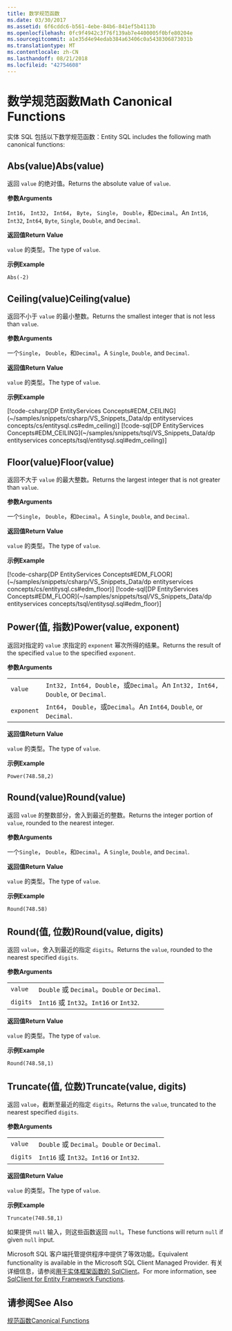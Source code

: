 ```yaml
---
title: 数学规范函数
ms.date: 03/30/2017
ms.assetid: 6f6cddc6-b561-4ebe-84b6-841ef5b4113b
ms.openlocfilehash: 0fc9f4942c3f76f139ab7e4400005f0bfe80204e
ms.sourcegitcommit: a1e35d4e94edab384a63406c0a5438306873031b
ms.translationtype: MT
ms.contentlocale: zh-CN
ms.lasthandoff: 08/21/2018
ms.locfileid: "42754608"
---
```

# <a name="math-canonical-functions"></a><span data-ttu-id="3c6d3-102">数学规范函数</span><span class="sxs-lookup"><span data-stu-id="3c6d3-102">Math Canonical Functions</span></span>

<span data-ttu-id="3c6d3-103">实体 SQL 包括以下数学规范函数：</span><span class="sxs-lookup"><span data-stu-id="3c6d3-103">Entity SQL includes the following math canonical functions:</span></span>
  
## <a name="absvalue"></a><span data-ttu-id="3c6d3-104">Abs(value)</span><span class="sxs-lookup"><span data-stu-id="3c6d3-104">Abs(value)</span></span>

<span data-ttu-id="3c6d3-105">返回 `value` 的绝对值。</span><span class="sxs-lookup"><span data-stu-id="3c6d3-105">Returns the absolute value of `value`.</span></span>

<span data-ttu-id="3c6d3-106">**参数**</span><span class="sxs-lookup"><span data-stu-id="3c6d3-106">**Arguments**</span></span>

<span data-ttu-id="3c6d3-107">`Int16`， `Int32`， `Int64`， `Byte`， `Single`， `Double`，和`Decimal`。</span><span class="sxs-lookup"><span data-stu-id="3c6d3-107">An `Int16`, `Int32`, `Int64`, `Byte`, `Single`, `Double`, and `Decimal`.</span></span>

<span data-ttu-id="3c6d3-108">**返回值**</span><span class="sxs-lookup"><span data-stu-id="3c6d3-108">**Return Value**</span></span>

<span data-ttu-id="3c6d3-109">`value` 的类型。</span><span class="sxs-lookup"><span data-stu-id="3c6d3-109">The type of `value`.</span></span>

<span data-ttu-id="3c6d3-110">**示例**</span><span class="sxs-lookup"><span data-stu-id="3c6d3-110">**Example**</span></span>

`Abs(-2)`

## <a name="ceilingvalue"></a><span data-ttu-id="3c6d3-111">Ceiling(value)</span><span class="sxs-lookup"><span data-stu-id="3c6d3-111">Ceiling(value)</span></span>

<span data-ttu-id="3c6d3-112">返回不小于 `value` 的最小整数。</span><span class="sxs-lookup"><span data-stu-id="3c6d3-112">Returns the smallest integer that is not less than `value`.</span></span>

<span data-ttu-id="3c6d3-113">**参数**</span><span class="sxs-lookup"><span data-stu-id="3c6d3-113">**Arguments**</span></span>

<span data-ttu-id="3c6d3-114">一个`Single`， `Double`，和`Decimal`。</span><span class="sxs-lookup"><span data-stu-id="3c6d3-114">A `Single`, `Double`, and `Decimal`.</span></span>

<span data-ttu-id="3c6d3-115">**返回值**</span><span class="sxs-lookup"><span data-stu-id="3c6d3-115">**Return Value**</span></span>

<span data-ttu-id="3c6d3-116">`value` 的类型。</span><span class="sxs-lookup"><span data-stu-id="3c6d3-116">The type of `value`.</span></span>

<span data-ttu-id="3c6d3-117">**示例**</span><span class="sxs-lookup"><span data-stu-id="3c6d3-117">**Example**</span></span>

[!code-csharp[DP EntityServices Concepts#EDM_CEILING](~/samples/snippets/csharp/VS_Snippets_Data/dp entityservices concepts/cs/entitysql.cs#edm_ceiling)]
[!code-sql[DP EntityServices Concepts#EDM_CEILING](~/samples/snippets/tsql/VS_Snippets_Data/dp entityservices concepts/tsql/entitysql.sql#edm_ceiling)]

## <a name="floorvalue"></a><span data-ttu-id="3c6d3-118">Floor(value)</span><span class="sxs-lookup"><span data-stu-id="3c6d3-118">Floor(value)</span></span>

<span data-ttu-id="3c6d3-119">返回不大于 `value` 的最大整数。</span><span class="sxs-lookup"><span data-stu-id="3c6d3-119">Returns the largest integer that is not greater than `value`.</span></span>

<span data-ttu-id="3c6d3-120">**参数**</span><span class="sxs-lookup"><span data-stu-id="3c6d3-120">**Arguments**</span></span>

<span data-ttu-id="3c6d3-121">一个`Single`， `Double`，和`Decimal`。</span><span class="sxs-lookup"><span data-stu-id="3c6d3-121">A `Single`, `Double`, and `Decimal`.</span></span>

<span data-ttu-id="3c6d3-122">**返回值**</span><span class="sxs-lookup"><span data-stu-id="3c6d3-122">**Return Value**</span></span>

<span data-ttu-id="3c6d3-123">`value` 的类型。</span><span class="sxs-lookup"><span data-stu-id="3c6d3-123">The type of `value`.</span></span>

<span data-ttu-id="3c6d3-124">**示例**</span><span class="sxs-lookup"><span data-stu-id="3c6d3-124">**Example**</span></span>

[!code-csharp[DP EntityServices Concepts#EDM_FLOOR](~/samples/snippets/csharp/VS_Snippets_Data/dp entityservices concepts/cs/entitysql.cs#edm_floor)]
[!code-sql[DP EntityServices Concepts#EDM_FLOOR](~/samples/snippets/tsql/VS_Snippets_Data/dp entityservices concepts/tsql/entitysql.sql#edm_floor)]

## <a name="powervalue-exponent"></a><span data-ttu-id="3c6d3-125">Power(值, 指数)</span><span class="sxs-lookup"><span data-stu-id="3c6d3-125">Power(value, exponent)</span></span>

<span data-ttu-id="3c6d3-126">返回对指定的 `value` 求指定的 `exponent` 幂次所得的结果。</span><span class="sxs-lookup"><span data-stu-id="3c6d3-126">Returns the result of the specified `value` to the specified `exponent`.</span></span>

<span data-ttu-id="3c6d3-127">**参数**</span><span class="sxs-lookup"><span data-stu-id="3c6d3-127">**Arguments**</span></span>

|  |  |
|--|--|
|`value` | <span data-ttu-id="3c6d3-128">`Int32, Int64, Double`，或`Decimal`。</span><span class="sxs-lookup"><span data-stu-id="3c6d3-128">An `Int32, Int64, Double`, or `Decimal`.</span></span> |
|`exponent` | <span data-ttu-id="3c6d3-129">`Int64`， `Double`，或`Decimal`。</span><span class="sxs-lookup"><span data-stu-id="3c6d3-129">An `Int64`, `Double`, or `Decimal`.</span></span> |

<span data-ttu-id="3c6d3-130">**返回值**</span><span class="sxs-lookup"><span data-stu-id="3c6d3-130">**Return Value**</span></span>

<span data-ttu-id="3c6d3-131">`value` 的类型。</span><span class="sxs-lookup"><span data-stu-id="3c6d3-131">The type of `value`.</span></span>

<span data-ttu-id="3c6d3-132">**示例**</span><span class="sxs-lookup"><span data-stu-id="3c6d3-132">**Example**</span></span>

`Power(748.58,2)`

## <a name="roundvalue"></a><span data-ttu-id="3c6d3-133">Round(value)</span><span class="sxs-lookup"><span data-stu-id="3c6d3-133">Round(value)</span></span>

<span data-ttu-id="3c6d3-134">返回 `value` 的整数部分，舍入到最近的整数。</span><span class="sxs-lookup"><span data-stu-id="3c6d3-134">Returns the integer portion of `value`, rounded to the nearest integer.</span></span>

<span data-ttu-id="3c6d3-135">**参数**</span><span class="sxs-lookup"><span data-stu-id="3c6d3-135">**Arguments**</span></span>

<span data-ttu-id="3c6d3-136">一个`Single`， `Double`，和`Decimal`。</span><span class="sxs-lookup"><span data-stu-id="3c6d3-136">A `Single`, `Double`, and `Decimal`.</span></span>

<span data-ttu-id="3c6d3-137">**返回值**</span><span class="sxs-lookup"><span data-stu-id="3c6d3-137">**Return Value**</span></span>

<span data-ttu-id="3c6d3-138">`value` 的类型。</span><span class="sxs-lookup"><span data-stu-id="3c6d3-138">The type of `value`.</span></span>

<span data-ttu-id="3c6d3-139">**示例**</span><span class="sxs-lookup"><span data-stu-id="3c6d3-139">**Example**</span></span>

`Round(748.58)`

## <a name="roundvalue-digits"></a><span data-ttu-id="3c6d3-140">Round(值, 位数)</span><span class="sxs-lookup"><span data-stu-id="3c6d3-140">Round(value, digits)</span></span>

<span data-ttu-id="3c6d3-141">返回 `value`，舍入到最近的指定 `digits`。</span><span class="sxs-lookup"><span data-stu-id="3c6d3-141">Returns the `value`, rounded to the nearest specified `digits`.</span></span>

<span data-ttu-id="3c6d3-142">**参数**</span><span class="sxs-lookup"><span data-stu-id="3c6d3-142">**Arguments**</span></span>

|  |  |
|--|--|
|`value`|<span data-ttu-id="3c6d3-143">`Double` 或 `Decimal`。</span><span class="sxs-lookup"><span data-stu-id="3c6d3-143">`Double` or `Decimal`.</span></span>|
|`digits`|<span data-ttu-id="3c6d3-144">`Int16` 或 `Int32`。</span><span class="sxs-lookup"><span data-stu-id="3c6d3-144">`Int16` or `Int32`.</span></span>|

<span data-ttu-id="3c6d3-145">**返回值**</span><span class="sxs-lookup"><span data-stu-id="3c6d3-145">**Return Value**</span></span>

<span data-ttu-id="3c6d3-146">`value` 的类型。</span><span class="sxs-lookup"><span data-stu-id="3c6d3-146">The type of `value`.</span></span>

<span data-ttu-id="3c6d3-147">**示例**</span><span class="sxs-lookup"><span data-stu-id="3c6d3-147">**Example**</span></span>

`Round(748.58,1)`

## <a name="truncatevalue-digits"></a><span data-ttu-id="3c6d3-148">Truncate(值, 位数)</span><span class="sxs-lookup"><span data-stu-id="3c6d3-148">Truncate(value, digits)</span></span>

<span data-ttu-id="3c6d3-149">返回 `value`，截断至最近的指定 `digits`。</span><span class="sxs-lookup"><span data-stu-id="3c6d3-149">Returns the `value`, truncated to the nearest specified `digits`.</span></span>

<span data-ttu-id="3c6d3-150">**参数**</span><span class="sxs-lookup"><span data-stu-id="3c6d3-150">**Arguments**</span></span>

|  |  |
|--|--|
|`value`|<span data-ttu-id="3c6d3-151">`Double` 或 `Decimal`。</span><span class="sxs-lookup"><span data-stu-id="3c6d3-151">`Double` or `Decimal`.</span></span>|
|`digits`|<span data-ttu-id="3c6d3-152">`Int16` 或 `Int32`。</span><span class="sxs-lookup"><span data-stu-id="3c6d3-152">`Int16` or `Int32`.</span></span>|

<span data-ttu-id="3c6d3-153">**返回值**</span><span class="sxs-lookup"><span data-stu-id="3c6d3-153">**Return Value**</span></span>

<span data-ttu-id="3c6d3-154">`value` 的类型。</span><span class="sxs-lookup"><span data-stu-id="3c6d3-154">The type of `value`.</span></span>

<span data-ttu-id="3c6d3-155">**示例**</span><span class="sxs-lookup"><span data-stu-id="3c6d3-155">**Example**</span></span>

`Truncate(748.58,1)`  
  
 <span data-ttu-id="3c6d3-156">如果提供 `null` 输入，则这些函数返回 `null`。</span><span class="sxs-lookup"><span data-stu-id="3c6d3-156">These functions will return `null` if given `null` input.</span></span>  
  
 <span data-ttu-id="3c6d3-157">Microsoft SQL 客户端托管提供程序中提供了等效功能。</span><span class="sxs-lookup"><span data-stu-id="3c6d3-157">Equivalent functionality is available in the Microsoft SQL Client Managed Provider.</span></span> <span data-ttu-id="3c6d3-158">有关详细信息，请参阅[用于实体框架函数的 SqlClient](../../../../../../docs/framework/data/adonet/ef/sqlclient-for-ef-functions.md)。</span><span class="sxs-lookup"><span data-stu-id="3c6d3-158">For more information, see [SqlClient for Entity Framework Functions](../../../../../../docs/framework/data/adonet/ef/sqlclient-for-ef-functions.md).</span></span>  
  
## <a name="see-also"></a><span data-ttu-id="3c6d3-159">请参阅</span><span class="sxs-lookup"><span data-stu-id="3c6d3-159">See Also</span></span>  
 [<span data-ttu-id="3c6d3-160">规范函数</span><span class="sxs-lookup"><span data-stu-id="3c6d3-160">Canonical Functions</span></span>](../../../../../../docs/framework/data/adonet/ef/language-reference/canonical-functions.md)
